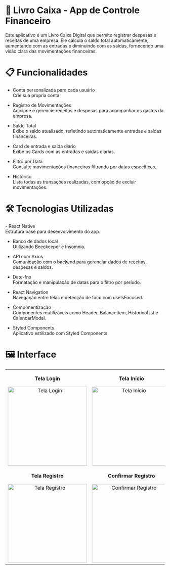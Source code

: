 <h1> 📱 Livro Caixa - App de Controle Financeiro </h1>

Este aplicativo é um Livro Caixa Digital que permite registrar despesas e receitas de uma empresa. Ele calcula o saldo total automaticamente, aumentando com as entradas e diminuindo com as saídas, fornecendo uma visão clara das movimentações financeiras.



<h1>📋 Funcionalidades</h1>

- Conta personalizada para cada usuário <br>
Crie sua propria conta.

- Registro de Movimentações <br>
Adicione e gerencie receitas e despesas para acompanhar os gastos da empresa.

- Saldo Total <br>
Exibe o saldo atualizado, refletindo automaticamente entradas e saídas financeiras.

- Card de entrada e saida diario <br>
Exibe os Cards com as entradas e saídas diarias.

- Filtro por Data <br>
Consulte movimentações financeiras filtrando por datas específicas.

- Histórico <br>
Lista todas as transações realizadas, com opção de excluir movimentações.

<h1>🛠️ Tecnologias Utilizadas</h1>
- React Native <br>
Estrutura base para desenvolvimento do app.

- Banco de dados local<br>
Utilizando Beeekeeper e Insomnia.

- API com Axios<br>
Comunicação com o backend para gerenciar dados de receitas, despesas e saldos.

- Date-fns<br>
Formatação e manipulação de datas para o filtro por período.

- React Navigation<br>
Navegação entre telas e detecção de foco com useIsFocused.

- Componentização<br>
Componentes reutilizáveis como Header, BalanceItem, HistoricoList e CalendarModal.

- Styled Components<br>
Aplicativo estilizado com Styled Components


<h1>🖼️ Interface</h1>
<div align="center">
  <table>
    <tr>
      <td align="center">
        <p><b>Tela Login</b></p>
        <img src="https://github.com/user-attachments/assets/83acdef2-10f9-4423-8a5f-e1344f47aa71" alt="Tela Login" width="250">
      </td>
      <td align="center">
        <p><b>Tela Início</b></p>
        <img src="https://github.com/user-attachments/assets/3280bcee-db82-435b-a9f8-3ac2ed4d85a3" alt="Tela Início" width="250">
      </td>
      <td align="center">
        <p><b>Drawer</b></p>
        <img src="https://github.com/user-attachments/assets/7e98d263-4611-400c-8a4c-82857fb5405f" alt="Drawer" width="250">
      </td>
      <td align="center">
        <p><b>Canlendario (Filtrar registros)</b></p>
        <img src="https://github.com/user-attachments/assets/805400c1-973b-47fc-8233-fa4961a059d3f" alt="Calendario" width="250">
      </td>
    </tr>
    <tr>
      <td align="center">
        <p><b>Tela Registro</b></p>
        <img src="https://github.com/user-attachments/assets/dbda7317-128f-4117-aff0-891c3dfdb386" alt="Tela Registro" width="250">
      </td>
      <td align="center">
        <p><b>Confirmar Registro</b></p>
        <img src="https://github.com/user-attachments/assets/763ded16-1286-47a6-a5fc-be853df15576" alt="Confirmar Registro" width="250">
      </td>
      <td align="center">
        <p><b>Tela Perfil</b></p>
        <img src="https://github.com/user-attachments/assets/4aa00d17-c778-4fd9-8c3f-cfc9097a40b4" alt="Tela Perfil" width="250">
      </td>
      <td align="center">
        <p><b>Deletar Registro</b></p>
        <img src="https://github.com/user-attachments/assets/97ca1004-3836-4a8e-9f06-f5fa14e39e7c" alt="Deletar" width="250">
      </td>
    </tr>
  </table>
</div>

